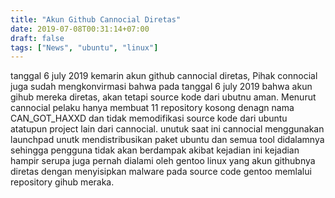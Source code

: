 ```yaml
---
title: "Akun Github Cannocial Diretas"
date: 2019-07-08T00:31:14+07:00
draft: false
tags: ["News", "ubuntu", "linux"]
---
```


tanggal 6 july 2019 kemarin akun github cannocial diretas, Pihak connocial juga sudah mengkonvirmasi bahwa pada tanggal 6 july 2019 bahwa akun gihub mereka diretas, akan tetapi source kode dari ubutnu aman.
Menurut cannocial pelaku hanya membuat 11 repository kosong denagn nama CAN_GOT_HAXXD dan tidak memodifikasi source kode dari ubuntu atatupun project lain dari cannocial. 
unutuk saat ini cannocial menggunakan launchpad unutk mendistribusikan paket ubuntu dan semua tool didalamnya sehingga pengguna tidak akan berdampak akibat kejadian ini
kejadian hampir serupa juga pernah dialami oleh gentoo linux yang akun githubnya diretas dengan menyisipkan malware pada source code gentoo memlalui repository gihub meraka.